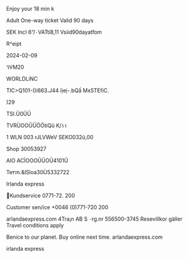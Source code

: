 Enjoy your 18 min k

Adult
One-way ticket
Valid 90 days

SEK
IncI 6“/٠VATtí8,11
Vsiid90dayatfom

R^eipt

2024-02-09

٦VM20

WORLDLiNC

TIC>Q101-()i663،J44
ĩịeị-.bQầ
M٨STEfiC.

)29

TSI.Ũ0ŨŨ

TVRÜOOŰŰÖÖtiQü
Κ/١١

1 WLN 003 rJLVWeV SEKO032ũ,00

Shop 30053927

AIO ACÌOOOŨŨOŨ4101Ũ

Te٢m.&lSloa30Ù5332722

Irlanda
express

Kundservice 0771-72. 200

Customer sen/ice +0046 (0)771-720 200

arlandaexpress.com
4Tra¡n AB S ٠rg.nr 556500-3745
Resevillkor gäller
Travel conditions apply

Benice to our planet.
Buy online next time.
arlandaexpress.com

irlanda
express

